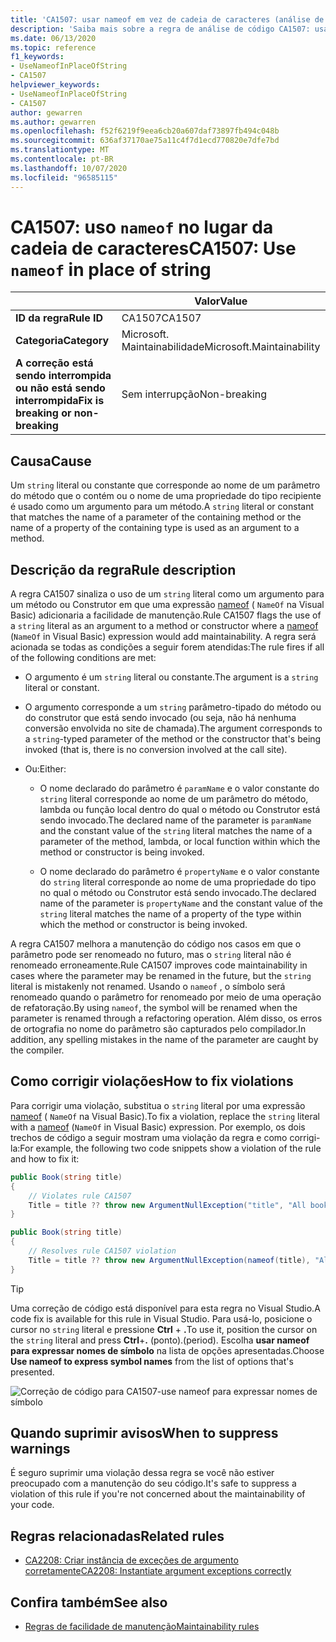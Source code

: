 ```yaml
---
title: 'CA1507: usar nameof em vez de cadeia de caracteres (análise de código)'
description: 'Saiba mais sobre a regra de análise de código CA1507: usar nameof em vez de cadeia de caracteres'
ms.date: 06/13/2020
ms.topic: reference
f1_keywords:
- UseNameofInPlaceOfString
- CA1507
helpviewer_keywords:
- UseNameofInPlaceOfString
- CA1507
author: gewarren
ms.author: gewarren
ms.openlocfilehash: f52f6219f9eea6cb20a607daf73897fb494c048b
ms.sourcegitcommit: 636af37170ae75a11c4f7d1ecd770820e7dfe7bd
ms.translationtype: MT
ms.contentlocale: pt-BR
ms.lasthandoff: 10/07/2020
ms.locfileid: "96585115"
---
```

# <a name="ca1507-use-nameof-in-place-of-string"></a><span data-ttu-id="b0904-103">CA1507: uso `nameof` no lugar da cadeia de caracteres</span><span class="sxs-lookup"><span data-stu-id="b0904-103">CA1507: Use `nameof` in place of string</span></span>

| | <span data-ttu-id="b0904-104">Valor</span><span class="sxs-lookup"><span data-stu-id="b0904-104">Value</span></span> |
|-|-|
| <span data-ttu-id="b0904-105">**ID da regra**</span><span class="sxs-lookup"><span data-stu-id="b0904-105">**Rule ID**</span></span> |<span data-ttu-id="b0904-106">CA1507</span><span class="sxs-lookup"><span data-stu-id="b0904-106">CA1507</span></span>|
| <span data-ttu-id="b0904-107">**Categoria**</span><span class="sxs-lookup"><span data-stu-id="b0904-107">**Category**</span></span> |<span data-ttu-id="b0904-108">Microsoft. Maintainabilidade</span><span class="sxs-lookup"><span data-stu-id="b0904-108">Microsoft.Maintainability</span></span>|
| <span data-ttu-id="b0904-109">**A correção está sendo interrompida ou não está sendo interrompida**</span><span class="sxs-lookup"><span data-stu-id="b0904-109">**Fix is breaking or non-breaking**</span></span> |<span data-ttu-id="b0904-110">Sem interrupção</span><span class="sxs-lookup"><span data-stu-id="b0904-110">Non-breaking</span></span>|

## <a name="cause"></a><span data-ttu-id="b0904-111">Causa</span><span class="sxs-lookup"><span data-stu-id="b0904-111">Cause</span></span>

<span data-ttu-id="b0904-112">Um `string` literal ou constante que corresponde ao nome de um parâmetro do método que o contém ou o nome de uma propriedade do tipo recipiente é usado como um argumento para um método.</span><span class="sxs-lookup"><span data-stu-id="b0904-112">A `string` literal or constant that matches the name of a parameter of the containing method or the name of a property of the containing type is used as an argument to a method.</span></span>

## <a name="rule-description"></a><span data-ttu-id="b0904-113">Descrição da regra</span><span class="sxs-lookup"><span data-stu-id="b0904-113">Rule description</span></span>

<span data-ttu-id="b0904-114">A regra CA1507 sinaliza o uso de um `string` literal como um argumento para um método ou Construtor em que uma expressão [nameof](../../../csharp/language-reference/operators/nameof.md) ( `NameOf` na Visual Basic) adicionaria a facilidade de manutenção.</span><span class="sxs-lookup"><span data-stu-id="b0904-114">Rule CA1507 flags the use of a `string` literal as an argument to a method or constructor where a [nameof](../../../csharp/language-reference/operators/nameof.md) (`NameOf` in Visual Basic) expression would add maintainability.</span></span> <span data-ttu-id="b0904-115">A regra será acionada se todas as condições a seguir forem atendidas:</span><span class="sxs-lookup"><span data-stu-id="b0904-115">The rule fires if all of the following conditions are met:</span></span>

- <span data-ttu-id="b0904-116">O argumento é um `string` literal ou constante.</span><span class="sxs-lookup"><span data-stu-id="b0904-116">The argument is a `string` literal or constant.</span></span>

- <span data-ttu-id="b0904-117">O argumento corresponde a um `string` parâmetro-tipado do método ou do construtor que está sendo invocado (ou seja, não há nenhuma conversão envolvida no site de chamada).</span><span class="sxs-lookup"><span data-stu-id="b0904-117">The argument corresponds to a `string`-typed parameter of the method or the constructor that's being invoked (that is, there is no conversion involved at the call site).</span></span>

- <span data-ttu-id="b0904-118">Ou:</span><span class="sxs-lookup"><span data-stu-id="b0904-118">Either:</span></span>
  - <span data-ttu-id="b0904-119">O nome declarado do parâmetro é `paramName` e o valor constante do `string` literal corresponde ao nome de um parâmetro do método, lambda ou função local dentro do qual o método ou Construtor está sendo invocado.</span><span class="sxs-lookup"><span data-stu-id="b0904-119">The declared name of the parameter is `paramName` and the constant value of the `string` literal matches the name of a parameter of the method, lambda, or local function within which the method or constructor is being invoked.</span></span>

  - <span data-ttu-id="b0904-120">O nome declarado do parâmetro é `propertyName` e o valor constante do `string` literal corresponde ao nome de uma propriedade do tipo no qual o método ou Construtor está sendo invocado.</span><span class="sxs-lookup"><span data-stu-id="b0904-120">The declared name of the parameter is `propertyName` and the constant value of the `string` literal matches the name of a property of the type within which the method or constructor is being invoked.</span></span>

<span data-ttu-id="b0904-121">A regra CA1507 melhora a manutenção do código nos casos em que o parâmetro pode ser renomeado no futuro, mas o `string` literal não é renomeado erroneamente.</span><span class="sxs-lookup"><span data-stu-id="b0904-121">Rule CA1507 improves code maintainability in cases where the parameter may be renamed in the future, but the `string` literal is mistakenly not renamed.</span></span> <span data-ttu-id="b0904-122">Usando o `nameof` , o símbolo será renomeado quando o parâmetro for renomeado por meio de uma operação de refatoração.</span><span class="sxs-lookup"><span data-stu-id="b0904-122">By using `nameof`, the symbol will be renamed when the parameter is renamed through a refactoring operation.</span></span> <span data-ttu-id="b0904-123">Além disso, os erros de ortografia no nome do parâmetro são capturados pelo compilador.</span><span class="sxs-lookup"><span data-stu-id="b0904-123">In addition, any spelling mistakes in the name of the parameter are caught by the compiler.</span></span>

## <a name="how-to-fix-violations"></a><span data-ttu-id="b0904-124">Como corrigir violações</span><span class="sxs-lookup"><span data-stu-id="b0904-124">How to fix violations</span></span>

<span data-ttu-id="b0904-125">Para corrigir uma violação, substitua o `string` literal por uma expressão [nameof](../../../csharp/language-reference/operators/nameof.md) ( `NameOf` na Visual Basic).</span><span class="sxs-lookup"><span data-stu-id="b0904-125">To fix a violation, replace the `string` literal with a [nameof](../../../csharp/language-reference/operators/nameof.md) (`NameOf` in Visual Basic) expression.</span></span> <span data-ttu-id="b0904-126">Por exemplo, os dois trechos de código a seguir mostram uma violação da regra e como corrigi-la:</span><span class="sxs-lookup"><span data-stu-id="b0904-126">For example, the following two code snippets show a violation of the rule and how to fix it:</span></span>

```csharp
public Book(string title)
{
    // Violates rule CA1507
    Title = title ?? throw new ArgumentNullException("title", "All books must have a title.");
}
```

```csharp
public Book(string title)
{
    // Resolves rule CA1507 violation
    Title = title ?? throw new ArgumentNullException(nameof(title), "All books must have a title.");
}
```

> [!TIP]
> <span data-ttu-id="b0904-127">Uma correção de código está disponível para esta regra no Visual Studio.</span><span class="sxs-lookup"><span data-stu-id="b0904-127">A code fix is available for this rule in Visual Studio.</span></span> <span data-ttu-id="b0904-128">Para usá-lo, posicione o cursor no `string` literal e pressione **Ctrl** + **.**</span><span class="sxs-lookup"><span data-stu-id="b0904-128">To use it, position the cursor on the `string` literal and press **Ctrl**+**.**</span></span> <span data-ttu-id="b0904-129">(ponto).</span><span class="sxs-lookup"><span data-stu-id="b0904-129">(period).</span></span> <span data-ttu-id="b0904-130">Escolha **usar nameof para expressar nomes de símbolo** na lista de opções apresentadas.</span><span class="sxs-lookup"><span data-stu-id="b0904-130">Choose **Use nameof to express symbol names** from the list of options that's presented.</span></span>
>
> ![Correção de código para CA1507-use nameof para expressar nomes de símbolo](media/ca1507-code-fix.PNG)

## <a name="when-to-suppress-warnings"></a><span data-ttu-id="b0904-132">Quando suprimir avisos</span><span class="sxs-lookup"><span data-stu-id="b0904-132">When to suppress warnings</span></span>

<span data-ttu-id="b0904-133">É seguro suprimir uma violação dessa regra se você não estiver preocupado com a manutenção do seu código.</span><span class="sxs-lookup"><span data-stu-id="b0904-133">It's safe to suppress a violation of this rule if you're not concerned about the maintainability of your code.</span></span>

## <a name="related-rules"></a><span data-ttu-id="b0904-134">Regras relacionadas</span><span class="sxs-lookup"><span data-stu-id="b0904-134">Related rules</span></span>

- [<span data-ttu-id="b0904-135">CA2208: Criar instância de exceções de argumento corretamente</span><span class="sxs-lookup"><span data-stu-id="b0904-135">CA2208: Instantiate argument exceptions correctly</span></span>](ca2208.md)

## <a name="see-also"></a><span data-ttu-id="b0904-136">Confira também</span><span class="sxs-lookup"><span data-stu-id="b0904-136">See also</span></span>

- [<span data-ttu-id="b0904-137">Regras de facilidade de manutenção</span><span class="sxs-lookup"><span data-stu-id="b0904-137">Maintainability rules</span></span>](maintainability-warnings.md)
